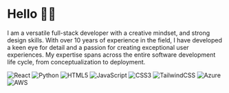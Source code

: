 # Hello 👋🏻

I am a versatile full-stack developer with a creative mindset, and strong design skills. With over 10 years of experience in the field, I have developed a keen eye for detail and a passion for creating exceptional user experiences. My expertise spans across the entire software development life cycle, from conceptualization to deployment.

<!-- 
A versatile software professional with over 10 years of experience. Lifelong learner. Strongest skill set for front end development, eye for design and usability, but also solid skills for back end development. Knowledge for distributed systems and cloud. Creative and entrepreneurial mindset.
-->


<!--

🌱 I'm currently excited about design systems!

✨ Constantly eager to learn new stuff!
- 👀 I’m interested in ...
- 🌱 I’m currently learning ...
- 💞️ I’m looking to collaborate on ...
- 📫 How to reach me ...
-->

![React](https://img.shields.io/badge/React-20232A?style=for-the-badge&logo=react&logoColor=61DAFB)
![Python](https://img.shields.io/badge/Python-FFD43B?style=for-the-badge&logo=python&logoColor=blue)
![HTML5](https://img.shields.io/badge/HTML5-E34F26?style=for-the-badge&logo=html5&logoColor=white)
![JavaScript](https://img.shields.io/badge/JavaScript-323330?style=for-the-badge&logo=javascript&logoColor=F7DF1E)
![CSS3](https://img.shields.io/badge/CSS3-1572B6?style=for-the-badge&logo=css3&logoColor=white)
![TailwindCSS](https://img.shields.io/badge/Tailwind_CSS-38B2AC?style=for-the-badge&logo=tailwind-css&logoColor=white)
![Azure](https://img.shields.io/badge/microsoft%20azure-0089D6?style=for-the-badge&logo=microsoft-azure&logoColor=white)
![AWS](https://img.shields.io/badge/Amazon_AWS-FF9900?style=for-the-badge&logo=amazonaws&logoColor=white)





<!---
ocidique/ocidique is a ✨ special ✨ repository because its `README.md` (this file) appears on your GitHub profile.
You can click the Preview link to take a look at your changes.
--->
